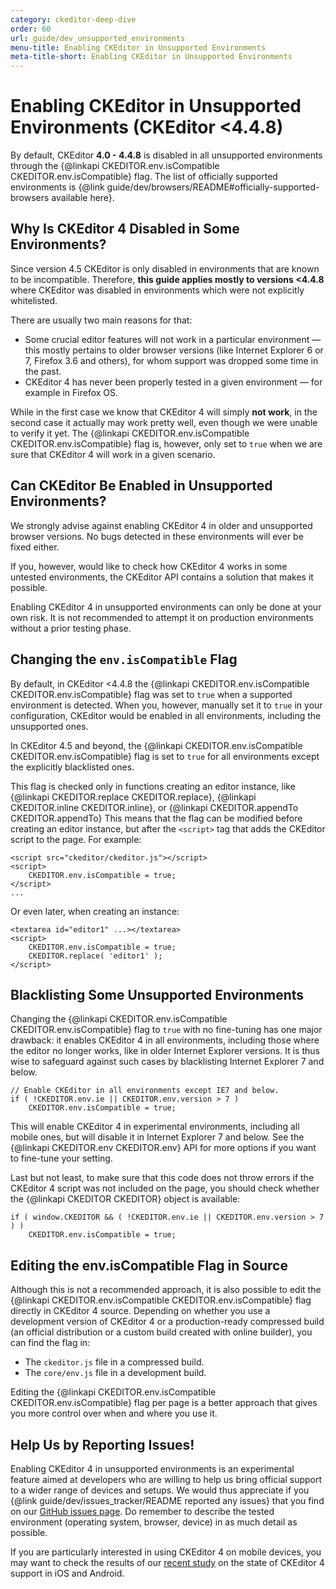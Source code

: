 ```yaml
---
category: ckeditor-deep-dive
order: 60
url: guide/dev_unsupported_environments
menu-title: Enabling CKEditor in Unsupported Environments
meta-title-short: Enabling CKEditor in Unsupported Environments
---
```

<!--
Copyright (c) 2003-2022, CKSource Holding sp. z o.o. All rights reserved.
For licensing, see LICENSE.md.
-->

# Enabling CKEditor in Unsupported Environments (CKEditor &lt;4.4.8)

By default, CKEditor **4.0 - 4.4.8** is disabled in all unsupported environments through the {@linkapi CKEDITOR.env.isCompatible CKEDITOR.env.isCompatible} flag. The list of officially supported environments is {@link guide/dev/browsers/README#officially-supported-browsers available here}.

## Why Is CKEditor 4 Disabled in Some Environments?

<info-box hint="">
	Since version 4.5 CKEditor is only disabled in environments that are known to be incompatible. Therefore, <strong>this guide applies mostly to versions &lt;4.4.8</strong> where CKEditor was disabled in environments which were not explicitly whitelisted.
</info-box>

There are usually two main reasons for that:

* Some crucial editor features will not work in a particular environment &mdash; this mostly pertains to older browser versions (like Internet Explorer 6 or 7, Firefox 3.6 and others), for whom support was dropped some time in the past.
* CKEditor 4 has never been properly tested in a given environment &mdash; for example in Firefox OS.

While in the first case we know that CKEditor 4 will simply **not work**, in the second case it actually may work pretty well, even though we were unable to verify it yet. The {@linkapi CKEDITOR.env.isCompatible CKEDITOR.env.isCompatible} flag is, however, only set to `true` when we are sure that CKEditor 4 will work in a given scenario.

## Can CKEditor Be Enabled in Unsupported Environments?

We strongly advise against enabling CKEditor 4 in older and unsupported browser versions. No bugs detected in these environments will ever be fixed either.

If you, however, would like to check how CKEditor 4 works in some untested environments, the CKEditor API contains a solution that makes it possible.

<info-box hint="">
	Enabling CKEditor 4 in unsupported environments can only be done at your own risk. It is not recommended to attempt it on production environments without a prior testing phase.
</info-box>

## Changing the `env.isCompatible` Flag

By default, in CKEditor &lt;4.4.8 the {@linkapi CKEDITOR.env.isCompatible CKEDITOR.env.isCompatible} flag was set to `true` when a supported environment is detected. When you, however, manually set it to `true` in your configuration, CKEditor would be enabled in all environments, including the unsupported ones.

In CKEditor 4.5 and beyond, the {@linkapi CKEDITOR.env.isCompatible CKEDITOR.env.isCompatible} flag is set to `true` for all environments except the explicitly blacklisted ones.

This flag is checked only in functions creating an editor instance, like {@linkapi CKEDITOR.replace CKEDITOR.replace}, {@linkapi CKEDITOR.inline CKEDITOR.inline}, or {@linkapi CKEDITOR.appendTo CKEDITOR.appendTo} This means that the flag can be modified before creating an editor instance, but after the `<script>` tag that adds the CKEditor script to the page. For example:

	<script src="ckeditor/ckeditor.js"></script>
	<script>
		CKEDITOR.env.isCompatible = true;
	</script>
	...

Or even later, when creating an instance:

	<textarea id="editor1" ...></textarea>
	<script>
		CKEDITOR.env.isCompatible = true;
		CKEDITOR.replace( 'editor1' );
	</script>

## Blacklisting Some Unsupported Environments

Changing the {@linkapi CKEDITOR.env.isCompatible CKEDITOR.env.isCompatible} flag to `true` with no fine-tuning has one major drawback: it enables CKEditor 4 in all environments, including those where the editor no longer works, like in older Internet Explorer versions. It is thus wise to safeguard against such cases by blacklisting Internet Explorer 7 and below.

	// Enable CKEditor in all environments except IE7 and below.
	if ( !CKEDITOR.env.ie || CKEDITOR.env.version > 7 )
		CKEDITOR.env.isCompatible = true;

This will enable CKEditor 4 in experimental environments, including all mobile ones, but will disable it in Internet Explorer 7 and below. See the {@linkapi CKEDITOR.env CKEDITOR.env} API for more options if you want to fine-tune your setting.

Last but not least, to make sure that this code does not throw errors if the CKEditor 4 script was not included on the page, you should check whether the {@linkapi CKEDITOR CKEDITOR} object is available:

	if ( window.CKEDITOR && ( !CKEDITOR.env.ie || CKEDITOR.env.version > 7 ) )
		CKEDITOR.env.isCompatible = true;

## Editing the env.isCompatible Flag in Source

Although this is not a recommended approach, it is also possible to edit the {@linkapi CKEDITOR.env.isCompatible CKEDITOR.env.isCompatible} flag directly in CKEditor 4 source. Depending on whether you use a development version of CKEditor 4 or a production-ready compressed build (an official distribution or a custom build created with online builder), you can find the flag in:

* The `ckeditor.js` file in a compressed build.
* The `core/env.js` file in a development build.

<info-box hint="">
	Editing the {@linkapi CKEDITOR.env.isCompatible CKEDITOR.env.isCompatible} flag per page is a better approach that gives you more control over when and where you use it.
</info-box>

## Help Us by Reporting Issues!

Enabling CKEditor 4 in unsupported environments is an experimental feature aimed at developers who are willing to help us bring official support to a wider range of devices and setups. We would thus appreciate if you {@link guide/dev/issues_tracker/README reported any issues} that you find on our [GitHub issues page](https://github.com/ckeditor/ckeditor4/issues). Do remember to describe the tested environment (operating system, browser, device) in as much detail as possible.

If you are particularly interested in using CKEditor 4 on mobile devices, you may want to check the results of our [recent study](http://dev.ckeditor.com/ticket/11712#comment:5) on the state of CKEditor 4 support in iOS and Android.
